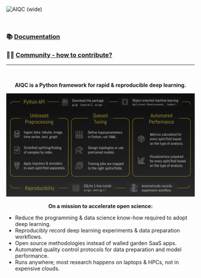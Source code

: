 ![AIQC (wide)](https://raw.githubusercontent.com/aiqc/aiqc/main/docs/images/aiqc_logo_banner_controlroom.png)

<br />

### 📚 [Documentation](https://aiqc.readthedocs.io/)

### 🧑‍💻 [Community - how to contribute?](https://aiqc.readthedocs.io/en/latest/community.html)

---

<br />

<p align='center'><b>AIQC is a Python framework for rapid & reproducible deep learning.</b></p>

![Framework](https://raw.githubusercontent.com/aiqc/aiqc/main/docs/images/framework_diagram_april16.png)

<p align='center'><b>On a mission to accelerate open science:</b></p>

* Reduce the programming & data science know-how required to adopt deep learning.
* Reproducibly record deep learning experiments & data preparation workflows.
* Open source methodologies instead of walled garden SaaS apps.
* Automated quality control protocols for data preparation and model performance.
* Runs anywhere; most research happens on laptops & HPCs, not in expensive clouds.